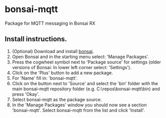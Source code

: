 # bonsai-mqtt
Package for MQTT messaging in Bonsai RX
## Install instructions.
1. (Optional) Download and install [bonsai](https://bonsai-rx.org/docs/installation/).
1. Open Bonsai and in the starting menu select: 'Manage Packages'.
1. Press the cogwheel symbol next to 'Package source' for settings (older versions of Bonsai: In lower left corner select: 'Settings').
1. Click on the 'Plus' button to add a new package.
1. For 'Name' fill in: 'bonsai-mqtt'.
1. Click on the button next to 'Source' and select the 'bin' folder with the main bonsai-mqtt repository folder (e.g. C:\repos\bonsai-mqtt\bin) and press 'Okay'.
1. Select bonsai-mqtt as the package source.
1. In the 'Manage Packages' window you should now see a section 'bonsai-mqtt'. Select bonsai-mqtt from the list and click 'Install'.
